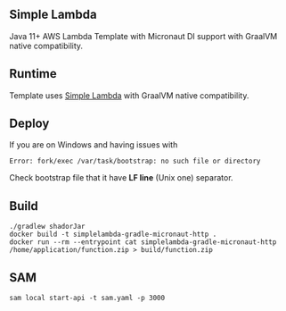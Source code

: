 ## Simple Lambda

Java 11+ AWS Lambda Template with Micronaut DI support with GraalVM native compatibility.

## Runtime

Template uses [Simple Lambda](https://github.com/GoodforGod/simple-lambda) with GraalVM native compatibility.

## Deploy

If you are on Windows and having issues with 
```
Error: fork/exec /var/task/bootstrap: no such file or directory
```

Check bootstrap file that it have **LF line** (Unix one) separator.

## Build

```shell
./gradlew shadorJar
docker build -t simplelambda-gradle-micronaut-http .
docker run --rm --entrypoint cat simplelambda-gradle-micronaut-http /home/application/function.zip > build/function.zip
```

## SAM

```shell
sam local start-api -t sam.yaml -p 3000
```
